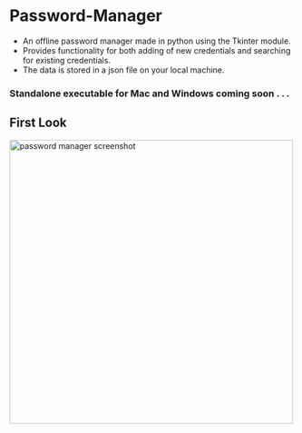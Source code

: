 # Password-Manager
* An offline password manager made in python using the Tkinter module.
* Provides functionality for both adding of new credentials and searching for existing credentials.
* The data is stored in a json file on your local machine.
### Standalone executable for Mac and Windows coming soon . . .

## First Look
<img src="https://i.imgur.com/fs0KPmF.png" width=500 alt="password manager screenshot">

